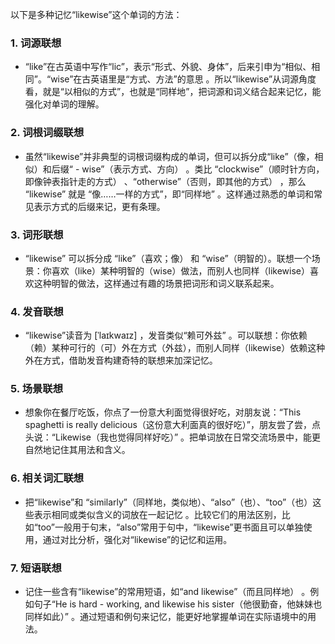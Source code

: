 以下是多种记忆“likewise”这个单词的方法：
### 1. 词源联想
- “like”在古英语中写作“lic”，表示“形式、外貌、身体”，后来引申为“相似、相同”。“wise”在古英语里是“方式、方法”的意思 。所以“likewise”从词源角度看，就是“以相似的方式”，也就是“同样地”，把词源和词义结合起来记忆，能强化对单词的理解。
### 2. 词根词缀联想
 - 虽然“likewise”并非典型的词根词缀构成的单词，但可以拆分成“like”（像，相似）和后缀“ - wise”（表示方式、方向） 。类比 “clockwise”（顺时针方向，即像钟表指针走的方式） 、“otherwise”（否则，即其他的方式） ，那么 “likewise” 就是 “像……一样的方式”，即“同样地” 。这样通过熟悉的单词和常见表示方式的后缀来记，更有条理。 
### 3. 词形联想
 - “likewise” 可以拆分成 “like”（喜欢；像） 和 “wise”（明智的）。联想一个场景：你喜欢（like）某种明智的（wise）做法，而别人也同样（likewise）喜欢这种明智的做法，这样通过有趣的场景把词形和词义联系起来。
### 4. 发音联想
 - “likewise”读音为 [ˈlaɪkwaɪz] ，发音类似“赖可外兹” 。可以联想：你依赖（赖）某种可行的（可）外在方式（外兹），而别人同样（likewise）依赖这种外在方式，借助发音构建奇特的联想来加深记忆。
### 5. 场景联想
 - 想象你在餐厅吃饭，你点了一份意大利面觉得很好吃，对朋友说：“This spaghetti is really delicious（这份意大利面真的很好吃）”，朋友尝了尝，点头说：“Likewise（我也觉得同样好吃）” 。把单词放在日常交流场景中，能更自然地记住其用法和含义。 
### 6. 相关词汇联想
 - 把“likewise”和 “similarly”（同样地，类似地）、“also”（也）、“too”（也）这些表示相同或类似含义的词放在一起记忆 。比较它们的用法区别，比如“too”一般用于句末，“also”常用于句中，“likewise”更书面且可以单独使用，通过对比分析，强化对“likewise”的记忆和运用。 
### 7. 短语联想
 - 记住一些含有“likewise”的常用短语，如“and likewise”（而且同样地） 。例如句子“He is hard - working, and likewise his sister（他很勤奋，他妹妹也同样如此）” 。通过短语和例句来记忆，能更好地掌握单词在实际语境中的用法。 